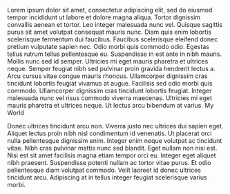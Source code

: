 Lorem ipsum dolor sit amet, consectetur adipiscing elit, sed do eiusmod tempor incididunt ut labore et dolore magna
aliqua. Tortor dignissim convallis aenean et tortor. Leo integer malesuada nunc vel. Quisque sagittis purus sit amet
volutpat consequat mauris nunc. Diam quis enim lobortis scelerisque fermentum dui faucibus. Faucibus scelerisque
eleifend donec pretium vulputate sapien nec. Odio morbi quis commodo odio. Egestas tellus rutrum tellus pellentesque eu.
Suspendisse in est ante in nibh mauris. Mollis nunc sed id semper. Ultricies mi eget mauris pharetra et ultrices neque.
Semper feugiat nibh sed pulvinar proin gravida hendrerit lectus a. Arcu cursus vitae congue mauris rhoncus. Ullamcorper
dignissim cras tincidunt lobortis feugiat vivamus at augue. Facilisis sed odio morbi quis commodo. Ullamcorper dignissim
cras tincidunt lobortis feugiat. Integer malesuada nunc vel risus commodo viverra maecenas. Ultricies mi eget mauris
pharetra et ultrices neque. Ut lectus arcu bibendum at varius.
My World

Donec ultrices tincidunt arcu non. Viverra justo nec ultrices dui sapien eget. Aliquet lectus proin nibh nisl
condimentum id venenatis. Ut placerat orci nulla pellentesque dignissim enim. Integer enim neque volutpat ac tincidunt
vitae. Nibh cras pulvinar mattis nunc sed blandit. Eget nullam non nisi est. Nisi est sit amet facilisis magna etiam
tempor orci eu. Integer eget aliquet nibh praesent. Suspendisse potenti nullam ac tortor vitae purus. Et odio
pellentesque diam volutpat commodo. Velit laoreet id donec ultrices tincidunt arcu. Adipiscing at in tellus integer
feugiat scelerisque varius morbi.